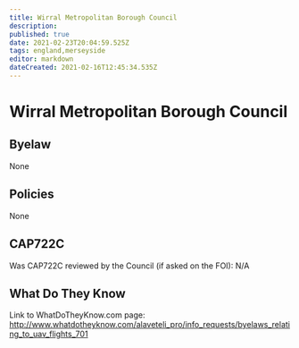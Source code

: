 ```yaml
---
title: Wirral Metropolitan Borough Council
description: 
published: true
date: 2021-02-23T20:04:59.525Z
tags: england,merseyside
editor: markdown
dateCreated: 2021-02-16T12:45:34.535Z
---
```


# Wirral Metropolitan Borough Council

## Byelaw
None

## Policies
None

## CAP722C

Was CAP722C reviewed by the Council (if asked on the FOI): N/A

## What Do They Know

Link to WhatDoTheyKnow.com page:
http://www.whatdotheyknow.com/alaveteli_pro/info_requests/byelaws_relating_to_uav_flights_701

